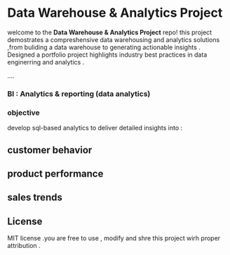# Data Warehouse & Analytics Project 

welcome to the **Data Warehouse & Analytics Project** repo!
this project demostrates a compreshensive data warehousing and analytics solutions  ,from buliding a data warehouse to generating actionable insights . Designed a portfolio project highlights industry best practices in data enginerring and analytics .

....
### BI : Analytics & reporting (data analytics)

### objective 
develop sql-based analytics to deliver detailed insights into :
## customer behavior
## product performance
## sales trends

## License
MIT license .you are free to use , modify and shre this project wirh proper attribution .
